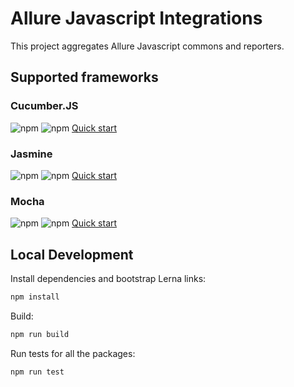# Allure Javascript Integrations

This project aggregates Allure Javascript commons and reporters. 

## Supported frameworks

### Cucumber.JS
![npm](https://img.shields.io/npm/dm/allure-cucumberjs.svg) ![npm](https://img.shields.io/npm/v/allure-cucumberjs.svg)
[Quick start](/packages/allure-cucumberjs/README.md)

### Jasmine
![npm](https://img.shields.io/npm/dm/allure-jasmine.svg) ![npm](https://img.shields.io/npm/v/allure-jasmine.svg)
[Quick start](/packages/allure-jasmine/README.md)

### Mocha
![npm](https://img.shields.io/npm/dm/allure-mochajs.svg) ![npm](https://img.shields.io/npm/v/allure-mochajs.svg)
[Quick start](/packages/allure-mochajs/README.md)

## Local Development

Install dependencies and bootstrap Lerna links:

```bash
npm install
```

Build:

```bash
npm run build
```  

Run tests for all the packages:

```bash
npm run test
```
